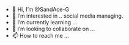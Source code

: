 - 👋 Hi, I’m @SandAce-G
- 👀 I’m interested in .. social media managing.
- 🌱 I’m currently learning ...
- 💞️ I’m looking to collaborate on ...
- 📫 How to reach me ...

<!---
SandAce-G/SandAce-G is a ✨ special ✨ repository because its `README.md` (this file) appears on your GitHub profile.
You can click the Preview link to take a look at your changes.
--->
